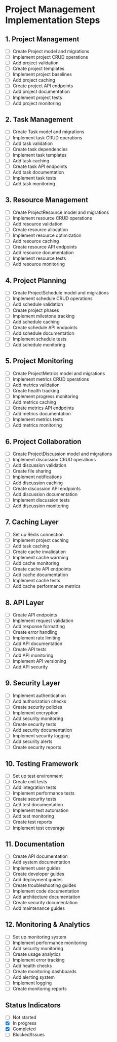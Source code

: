 # Project Management Implementation Steps

## 1. Project Management
- [ ] Create Project model and migrations
- [ ] Implement project CRUD operations
- [ ] Add project validation
- [ ] Create project templates
- [ ] Implement project baselines
- [ ] Add project caching
- [ ] Create project API endpoints
- [ ] Add project documentation
- [ ] Implement project tests
- [ ] Add project monitoring

## 2. Task Management
- [ ] Create Task model and migrations
- [ ] Implement task CRUD operations
- [ ] Add task validation
- [ ] Create task dependencies
- [ ] Implement task templates
- [ ] Add task caching
- [ ] Create task API endpoints
- [ ] Add task documentation
- [ ] Implement task tests
- [ ] Add task monitoring

## 3. Resource Management
- [ ] Create ProjectResource model and migrations
- [ ] Implement resource CRUD operations
- [ ] Add resource validation
- [ ] Create resource allocation
- [ ] Implement resource optimization
- [ ] Add resource caching
- [ ] Create resource API endpoints
- [ ] Add resource documentation
- [ ] Implement resource tests
- [ ] Add resource monitoring

## 4. Project Planning
- [ ] Create ProjectSchedule model and migrations
- [ ] Implement schedule CRUD operations
- [ ] Add schedule validation
- [ ] Create project phases
- [ ] Implement milestone tracking
- [ ] Add schedule caching
- [ ] Create schedule API endpoints
- [ ] Add schedule documentation
- [ ] Implement schedule tests
- [ ] Add schedule monitoring

## 5. Project Monitoring
- [ ] Create ProjectMetrics model and migrations
- [ ] Implement metrics CRUD operations
- [ ] Add metrics validation
- [ ] Create health tracking
- [ ] Implement progress monitoring
- [ ] Add metrics caching
- [ ] Create metrics API endpoints
- [ ] Add metrics documentation
- [ ] Implement metrics tests
- [ ] Add metrics monitoring

## 6. Project Collaboration
- [ ] Create ProjectDiscussion model and migrations
- [ ] Implement discussion CRUD operations
- [ ] Add discussion validation
- [ ] Create file sharing
- [ ] Implement notifications
- [ ] Add discussion caching
- [ ] Create discussion API endpoints
- [ ] Add discussion documentation
- [ ] Implement discussion tests
- [ ] Add discussion monitoring

## 7. Caching Layer
- [ ] Set up Redis connection
- [ ] Implement project caching
- [ ] Add task caching
- [ ] Create cache invalidation
- [ ] Implement cache warming
- [ ] Add cache monitoring
- [ ] Create cache API endpoints
- [ ] Add cache documentation
- [ ] Implement cache tests
- [ ] Add cache performance metrics

## 8. API Layer
- [ ] Create API endpoints
- [ ] Implement request validation
- [ ] Add response formatting
- [ ] Create error handling
- [ ] Implement rate limiting
- [ ] Add API documentation
- [ ] Create API tests
- [ ] Add API monitoring
- [ ] Implement API versioning
- [ ] Add API security

## 9. Security Layer
- [ ] Implement authentication
- [ ] Add authorization checks
- [ ] Create security policies
- [ ] Implement encryption
- [ ] Add security monitoring
- [ ] Create security tests
- [ ] Add security documentation
- [ ] Implement security logging
- [ ] Add security alerts
- [ ] Create security reports

## 10. Testing Framework
- [ ] Set up test environment
- [ ] Create unit tests
- [ ] Add integration tests
- [ ] Implement performance tests
- [ ] Create security tests
- [ ] Add test documentation
- [ ] Implement test automation
- [ ] Add test monitoring
- [ ] Create test reports
- [ ] Implement test coverage

## 11. Documentation
- [ ] Create API documentation
- [ ] Add system documentation
- [ ] Implement user guides
- [ ] Create developer guides
- [ ] Add deployment guides
- [ ] Create troubleshooting guides
- [ ] Implement code documentation
- [ ] Add architecture documentation
- [ ] Create security documentation
- [ ] Add maintenance guides

## 12. Monitoring & Analytics
- [ ] Set up monitoring system
- [ ] Implement performance monitoring
- [ ] Add security monitoring
- [ ] Create usage analytics
- [ ] Implement error tracking
- [ ] Add health checks
- [ ] Create monitoring dashboards
- [ ] Add alerting system
- [ ] Implement logging
- [ ] Create monitoring reports

## Status Indicators
- [ ] Not started
- [x] In progress
- [x] Completed
- [ ] Blocked/Issues 